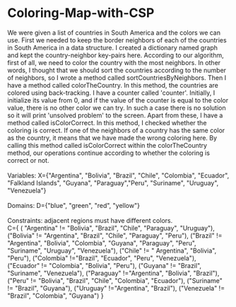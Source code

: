 # Coloring-Map-with-CSP

We were given a list of countries in South America and the colors we can use. First 
we needed to keep the border neighbors of each of the countries in South America in a data 
structure. I created a dictionary named graph and kept the country-neighbor key-pairs here.
According to our algorithm, first of all, we need to color the country with the most neighbors. In 
other words, I thought that we should sort the countries according to the number of neighbors, so I 
wrote a method called sortCountriesByNeighbors. Then I have a method called colorTheCountry. In 
this method, the countries are colored using back-tracking. I have a counter called 'counter'. Initially, 
I initialize its value from 0, and if the value of the counter is equal to the color value, there is no other 
color we can try. In such a case there is no solution so it will print 'unsolved problem' to the screen. 
Apart from these, I have a method called isColorCorrect. In this method, I checked whether the 
coloring is correct. If one of the neighbors of a country has the same color as the country, it means 
that we have made the wrong coloring here. By calling this method called isColorCorrect within the 
colorTheCountry method, our operations continue according to whether the coloring is correct or 
not.
<br><br>
Variables: X={"Argentina", "Bolivia", "Brazil", "Chile", "Colombia", "Ecuador", "Falkland Islands", 
"Guyana", "Paraguay","Peru", "Suriname", "Uruguay", "Venezuela"}
<br><br>
Domains: D={"blue", "green", "red", "yellow"}
<br><br>
Constraints: adjacent regions must have different colors.<br>
C={ ( "Argentina" != "Bolivia", "Brazil", "Chile", "Paraguay", "Uruguay"),
("Bolivia" != "Argentina", "Brazil", "Chile", "Paraguay", "Peru"),
("Brazil" != "Argentina", "Bolivia", "Colombia", "Guyana", "Paraguay", "Peru", "Suriname", "Uruguay", 
"Venezuela"),
("Chile" != " Argentina", "Bolivia", "Peru"),
("Colombia" !="Brazil", "Ecuador", "Peru", "Venezuela"),
("Ecuador" != "Colombia", "Bolivia", "Peru"),
("Guyana" != "Brazil", "Suriname", "Venezuela"),
("Paraguay" !="Argentina", "Bolivia", "Brazil"),
("Peru" != "Bolivia", "Brazil", "Chile", "Colombia", "Ecuador"),
("Suriname" != "Brazil", "Guyana"),
("Uruguay" !="Argentina", "Brazil"),
("Venezuela" != "Brazil", "Colombia", "Guyana") }
